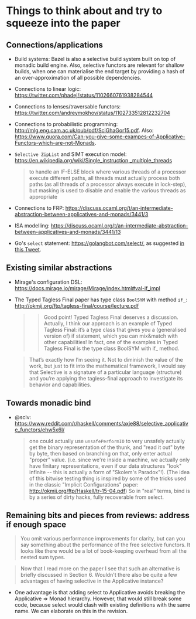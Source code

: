 # Things to think about and try to squeeze into the paper

## Connections/applications

* Build systems: Bazel is also a selective build system built on top of monadic build engine. Also, selective
  functors are relevant for shallow builds, when one can materialise the end target by providing a hash
  of an over-approximation of all possible dependencies.

* Connections to linear logic: https://twitter.com/phadej/status/1102660761938284544

* Connections to lenses/traversable functors: https://twitter.com/andreymokhov/status/1102733512812232704

* Connections to probabilistic programming: http://mlg.eng.cam.ac.uk/pub/pdf/SciGhaGor15.pdf.
  Also: https://www.quora.com/Can-you-give-some-exampes-of-Applicative-Functors-which-are-not-Monads.

* `Selective ZipList` and SIMT execution model: https://en.wikipedia.org/wiki/Single_instruction,_multiple_threads

  > to handle an IF-ELSE block where various threads of a processor execute
  > different paths, all threads must actually process both paths (as all threads
  > of a processor always execute in lock-step), but masking is used to disable
  > and enable the various threads as appropriate

* Connections to FRP: https://discuss.ocaml.org/t/an-intermediate-abstraction-between-applicatives-and-monads/3441/3

* ISA modelling: https://discuss.ocaml.org/t/an-intermediate-abstraction-between-applicatives-and-monads/3441/13

* Go's `select` statement: https://golangbot.com/select/, as suggested
  [in this Tweet](https://twitter.com/igstan/status/1102560124726583297).

## Existing similar abstractions

* Mirage's configuration DSL: https://docs.mirage.io/mirage/Mirage/index.html#val-if_impl

* The Typed Tagless Final paper has type class `BoolSYM` with method `if_`: http://okmij.org/ftp/tagless-final/course/lecture.pdf

  > > Good point! Typed Tagless Final deserves a discussion. Actually, I think our approach is an example of Typed
  > > Tagless Final: it’s a type class that gives you a (generalised version of) if statement, which you can
  > > mix&match with other capabilities! In fact, one of the examples in Typed Tagless Final is the type class
  > > BoolSYM with if_ method.

  > That’s exactly how I’m seeing it. Not to diminish the value of the work, but just to fit into the
  > mathematical framework, I would say that Selective is a signature of a particular language (structure)
  > and you’re applying the tagless-final approach to investigate its behavior and capabilities.

## Towards monadic bind

* @sclv: https://www.reddit.com/r/haskell/comments/axje88/selective_applicative_functors/ehw5x6l/

  > one could actually use `unsafePerformIO` to very unsafely actually get the binary representation
  > of the thunk, and "read it out" byte by byte, then based on branching on that, only enter actual
  > "proper" value. (i.e. since we're inside a machine, we actually only have finitary representations,
  > even if our data structures "look" infinite -- this is actually a form of "Skolem's Paradox"!).
  > (The idea of this bitwise testing thing is inspired by some of the tricks used in the classic
  > "Implicit Configurations" paper: http://okmij.org/ftp/Haskell/tr-15-04.pdf)
  > So in "real" terms, bind is by a series of dirty hacks, fully recoverable from select.


## Remaining bits and pieces from reviews: address if enough space

> You omit various performance improvements for clarity, but can you say something about the performance of the free selective functors. It looks like there would be a lot of book-keeping overhead from all the nested sum types.

> Now that I read more on the paper I see that such an alternative is briefly discussed in Section 6. Wouldn't there also be quite a few advantages of having selective in the Applicative instance?

* One advantage is that adding select to Applicative avoids breaking the Applicative => Monad hierarchy. However, that would still break some code, because select would clash with existing definitions with the same name. We can elaborate on this in the revision.
